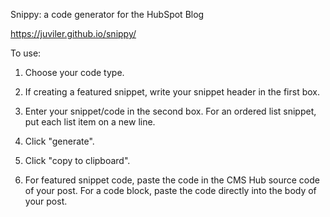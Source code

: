 Snippy: a code generator for the HubSpot Blog

https://juviler.github.io/snippy/

To use:

1. Choose your code type.

2. If creating a featured snippet, write your snippet header in the first box.

3. Enter your snippet/code in the second box. For an ordered list snippet, put each list item on a new line.

4. Click "generate".

5. Click "copy to clipboard".

6. For featured snippet code, paste the code in the CMS Hub source code of your post. For a code block, paste the code directly into the body of your post.